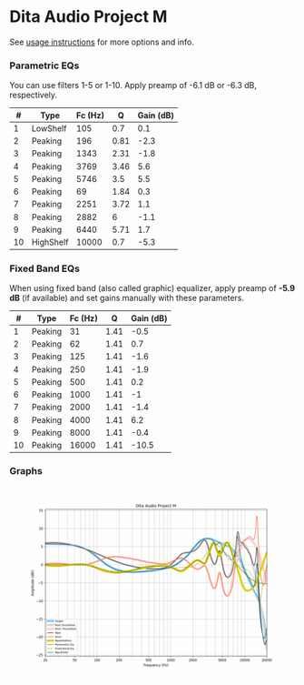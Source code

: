 # Dita Audio Project M
See [usage instructions](https://github.com/jaakkopasanen/AutoEq#usage) for more options and info.

### Parametric EQs
You can use filters 1-5 or 1-10. Apply preamp of -6.1 dB or -6.3 dB, respectively.

|   # | Type      |   Fc (Hz) |    Q |   Gain (dB) |
|-----|-----------|-----------|------|-------------|
|   1 | LowShelf  |       105 | 0.7  |         0.1 |
|   2 | Peaking   |       196 | 0.81 |        -2.3 |
|   3 | Peaking   |      1343 | 2.31 |        -1.8 |
|   4 | Peaking   |      3769 | 3.46 |         5.6 |
|   5 | Peaking   |      5746 | 3.5  |         5.5 |
|   6 | Peaking   |        69 | 1.84 |         0.3 |
|   7 | Peaking   |      2251 | 3.72 |         1.1 |
|   8 | Peaking   |      2882 | 6    |        -1.1 |
|   9 | Peaking   |      6440 | 5.71 |         1.7 |
|  10 | HighShelf |     10000 | 0.7  |        -5.3 |

### Fixed Band EQs
When using fixed band (also called graphic) equalizer, apply preamp of **-5.9 dB** (if available) and set gains manually with these parameters.

|   # | Type    |   Fc (Hz) |    Q |   Gain (dB) |
|-----|---------|-----------|------|-------------|
|   1 | Peaking |        31 | 1.41 |        -0.5 |
|   2 | Peaking |        62 | 1.41 |         0.7 |
|   3 | Peaking |       125 | 1.41 |        -1.6 |
|   4 | Peaking |       250 | 1.41 |        -1.9 |
|   5 | Peaking |       500 | 1.41 |         0.2 |
|   6 | Peaking |      1000 | 1.41 |        -1   |
|   7 | Peaking |      2000 | 1.41 |        -1.4 |
|   8 | Peaking |      4000 | 1.41 |         6.2 |
|   9 | Peaking |      8000 | 1.41 |        -0.4 |
|  10 | Peaking |     16000 | 1.41 |       -10.5 |

### Graphs
![](./Dita%20Audio%20Project%20M.png)
